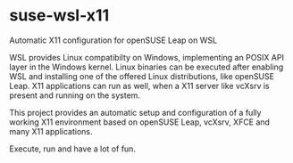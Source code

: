 # suse-wsl-x11
Automatic X11 configuration for openSUSE Leap on WSL

WSL provides Linux compatibilty on Windows, implementing an POSIX API layer in the Windows kernel. Linux binaries can be executed after enabling WSL and installing one of the offered Linux distributions, like openSUSE Leap. X11 applications can run as well, when a X11 server like vcXsrv is present and running on the system.

This project provides an automatic setup and configuration of a fully working X11 environment based on openSUSE Leap, vcXsrv, XFCE and many X11 applications.

Execute, run and have a lot of fun.
